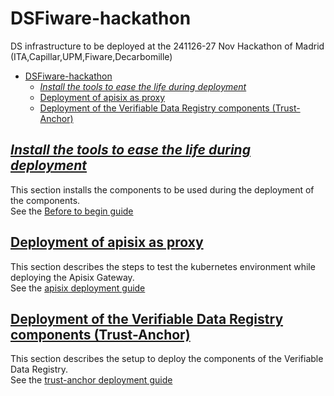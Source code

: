 # DSFiware-hackathon
DS infrastructure to be deployed at the 241126-27 Nov Hackathon of Madrid (ITA,Capillar,UPM,Fiware,Decarbomille)

- [DSFiware-hackathon](#dsfiware-hackathon)
  - [_Install the tools to ease the life during deployment_](#install-the-tools-to-ease-the-life-during-deployment)
  - [Deployment of apisix as proxy](#deployment-of-apisix-as-proxy)
  - [Deployment of the Verifiable Data Registry components (Trust-Anchor)](#deployment-of-the-verifiable-data-registry-components-trust-anchor)

## [_Install the tools to ease the life during deployment_](./assets/docs/README-before2begin.md)
This section installs the components to be used during the deployment of the components.  
See the [Before to begin guide](./assets/docs/README-before2begin.md)

## [Deployment of apisix as proxy](./assets/docs/README-apisix.md)
This section describes the steps to test the kubernetes environment while deploying the Apisix Gateway.  
See the [apisix deployment guide](./assets/docs/README-apisix.md)

## [Deployment of the Verifiable Data Registry components (Trust-Anchor)](./assets/docs/README-trustAnchor.md)
This section describes the setup to deploy the components of the Verifiable Data Registry.  
See the [trust-anchor deployment guide](./assets/docs/README-trustAnchor.md)

